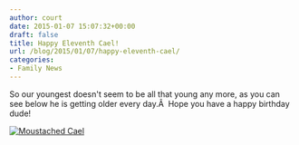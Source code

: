 ```yaml
---
author: court
date: 2015-01-07 15:07:32+00:00
draft: false
title: Happy Eleventh Cael!
url: /blog/2015/01/07/happy-eleventh-cael/
categories:
- Family News
---
```


So our youngest doesn't seem to be all that young any more, as you can see below he is getting older every day.Â  Hope you have a happy birthday dude!

[![Moustached Cael](http://www.vallentyne.com/blog/wp-content/uploads/2015/01/WP_20141106_006-1024x576.jpg)
](http://www.vallentyne.com/blog/2015/01/07/happy-eleventh-cael/wp_20141106_006/)
